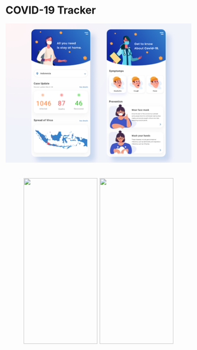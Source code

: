 # COVID-19 Tracker

<p align="center"><img src=".github/screens.png?raw=true"/></p>

<h1 align="center">
<img align="center"><img src=".github/screen1.gif?raw=true" width="200" height="450"/>
<img align="center"><img src=".github/screen2.gif?raw=true" width="200" height="450"/>
</h1>
